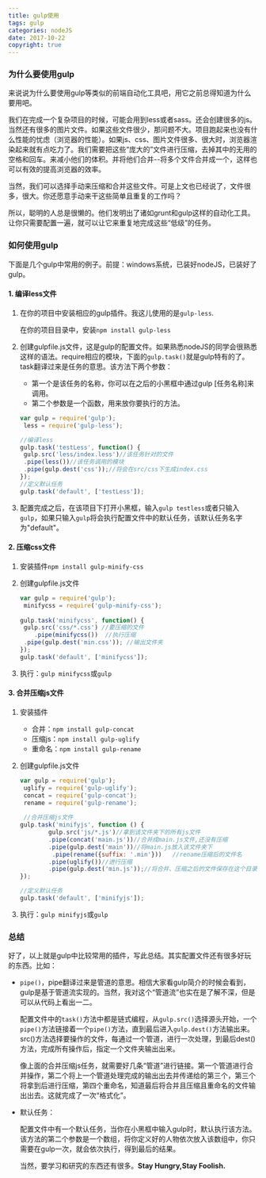 ```yaml
---
title: gulp使用
tags: gulp
categories: nodeJS
date: 2017-10-22
copyright: true
---
```




### 为什么要使用gulp

来说说为什么要使用gulp等类似的前端自动化工具吧，用它之前总得知道为什么要用吧。

我们在完成一个复杂项目的时候，可能会用到less或者sass。还会创建很多的js。当然还有很多的图片文件。如果这些文件很少，那问题不大。项目跑起来也没有什么性能的忧虑（浏览器的性能）。如果js、css、图片文件很多、很大时，浏览器渲染起来就有点吃力了。我们需要把这些“庞大的”文件进行压缩，去掉其中的无用的空格和回车。来减小他们的体积。并将他们合并--将多个文件合并成一个，这样也可以有效的提高浏览器的效率。

当然，我们可以选择手动来压缩和合并这些文件。可是上文也已经说了，文件很多，很大。你还愿意手动来干这些简单且重复的工作吗？

所以，聪明的人总是很懒的。他们发明出了诸如grunt和gulp这样的自动化工具。让你只需要配置一遍，就可以让它来重复地完成这些“低级”的任务。



### 如何使用gulp

下面是几个gulp中常用的例子。前提：windows系统，已装好nodeJS，已装好了gulp。

#### 1. 编译less文件

1. 在你的项目中安装相应的gulp插件。我这儿使用的是`gulp-less`.

   在你的项目目录中，安装`npm install gulp-less`

   

2. 创建gulpfile.js文件，这是gulp的配置文件。如果熟悉nodeJS的同学会很熟悉这样的语法。require相应的模块，下面的`gulp.task()`就是gulp特有的了。task翻译过来是任务的意思。该方法下两个参数：

   - 第一个是该任务的名称，你可以在之后的小黑框中通过gulp [任务名称]来调用。
   - 第二个参数是一个函数，用来放你要执行的方法。

   ```javascript
   var gulp = require('gulp');
   	less = require('gulp-less');

   //编译less
   gulp.task('testLess', function() {
   	gulp.src('less/index.less')//该任务针对的文件
   	.pipe(less())//该任务调用的模块
   	.pipe(gulp.dest('css'));//将会在src/css下生成index.css
   });
   //定义默认任务
   gulp.task('default', ['testLess']);
   ```

   

3. 配置完成之后，在该项目下打开小黑框，输入`gulp testless`或者只输入`gulp`，如果只输入`gulp`将会执行配置文件中的默认任务，该默认任务名字为"default"。

#### 2. 压缩css文件

1. 安装插件`npm install gulp-minify-css`

2. 创建gulpfile.js文件

   ```js
   var gulp = require('gulp');
   	minifycss = require('gulp-minify-css');
   	
   gulp.task('minifycss', function() {
   	gulp.src('css/*.css') //要压缩的文件
       .pipe(minifycss())  //执行压缩
   	.pipe(gulp.dest('min.css')); //输出文件夹
   });
   gulp.task('default', ['minifycss']);
   ```

3. 执行：`gulp minifycss`或`gulp`

#### 3. 合并压缩js文件

1. 安装插件

   - 合并：`npm install gulp-concat`
   - 压缩js：`npm install gulp-uglify`
   - 重命名：`npm install gulp-rename`

2. 创建gulpfile.js文件

   ```javascript
   var gulp = require('gulp');
   	uglify = require('gulp-uglify');
   	concat = require('gulp-concat');
   	rename = require('gulp-rename');
   	
   	//合并压缩js文件
   gulp.task('minifyjs', function () {
           gulp.src('js/*.js')//拿到该文件夹下的所有js文件
           .pipe(concat('main.js'))//合并成main.js文件,还没有压缩
           .pipe(gulp.dest('main'))//将main.js放入该文件夹下
            .pipe(rename({suffix: '.min'}))   //rename压缩后的文件名
           .pipe(uglify())//进行压缩
           .pipe(gulp.dest('min.js'));//将合并、压缩之后的文件保存在这个目录下
   });

   //定义默认任务
   gulp.task('default', ['minifyjs']);
   ```

   

3. 执行：`gulp minifyjs`或`gulp`





### 总结

​	好了，以上就是gulp中比较常用的插件，写此总结。其实配置文件还有很多好玩的东西。比如：

- `pipe()`，pipe翻译过来是管道的意思。相信大家看gulp简介的时候会看到，gulp是基于管道流实现的。当然，我对这个“管道流”也实在是了解不深，但是可以从代码上看出一二。

  ​	配置文件中的`task()`方法中都是链式编程，从`gulp.src()`选择源头开始，一个`pipe()`方法链接着一个`pipe()`方法，直到最后进入`gulp.dest()`方法输出来。src()方法选择要操作的文件，每通过一个管道，进行一次处理，到最后dest()方法，完成所有操作后，指定一个文件夹输出出来。

  ​	像上面的合并压缩js任务，就需要好几条“管道”进行链接。第一个管道进行合并操作，第二个将上一个管道处理完成的输出出去并传递给的第三个，第三个将拿到后进行压缩，第四个重命名，知道最后将合并且压缩且重命名的文件输出出去。这就完成了一次“格式化”。

- 默认任务：

  ​	配置文件中有一个默认任务，当你在小黑框中输入gulp时，默认执行该方法。该方法的第二个参数是一个数组，将你定义好的人物依次放入该数组中，你只需要在gulp一次，就会依次执行，得到最后的结果。

  

  当然，要学习和研究的东西还有很多。**Stay Hungry,Stay Foolish.**



